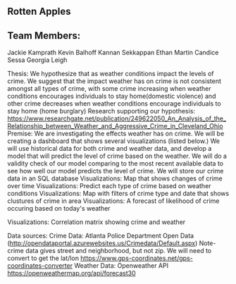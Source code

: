 ## Rotten Apples
## Team Members:
Jackie Kamprath
Kevin Balhoff
Kannan Sekkappan
Ethan Martin
Candice Sessa
Georgia Leigh

Thesis: We hypothesize that as weather conditions impact the levels of crime. We suggest that the impact weather has on crime is not consistent amongst all types of crime, with some crime increasing when weather conditions encourages individuals to stay home(domestic violence) and other crime decreases when weather conditions encourage individuals to stay home (home burglary)
Research supporting our hypothesis: https://www.researchgate.net/publication/249622050_An_Analysis_of_the_Relationship_between_Weather_and_Aggressive_Crime_in_Cleveland_Ohio
Premise: We are investigating the effects weather has on crime. We will be creating a dashboard that shows several visualizations (listed below.) We will use historical data for both crime and weather data, and develop a model that will predict the level of crime based on the weather. We will do a validity check of our model comparing to the most recent available data to see how well our model predicts the level of crime. We will store our crime data in an SQL database
Visualizations: Map that shows changes of crime over time
Visualizations: Predict each type of crime based on weather conditions
Visualizations: Map with filters of crime type and date that shows clustures of crime in area
Visualizations: A forecast of likelihood of crime occuring based on today's weather
 

Visualizations: Correlation matrix showing crime and weather
 

Data sources: 
Crime Data: Atlanta Police Department Open Data (http://opendataportal.azurewebsites.us/Crimedata/Default.aspx)
Note- crime data gives street and neighborhood, but not zip. We will need to convert to get the lat/lon https://www.gps-coordinates.net/gps-coordinates-converter
Weather Data: Openweather API
https://openweathermap.org/api/forecast30


